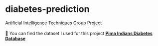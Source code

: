 # diabetes-prediction
Artificial Intelligence Techniques Group Project
<br><br>🔗 You can find the dataset I used for this project **[Pima Indians Diabetes Database](https://www.kaggle.com/datasets/uciml/pima-indians-diabetes-database?resource=download)**
